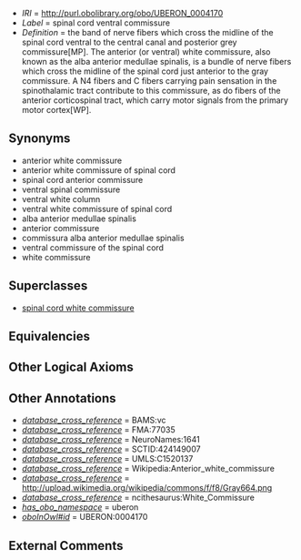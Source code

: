  * *IRI* = http://purl.obolibrary.org/obo/UBERON_0004170
 * *Label* = spinal cord ventral commissure
 * *Definition* = the band of nerve fibers which cross the midline of the spinal cord ventral to the central canal and posterior grey commissure[MP]. The anterior (or ventral) white commissure, also known as the alba anterior medullae spinalis, is a bundle of nerve fibers which cross the midline of the spinal cord just anterior to the gray commissure. A N4 fibers and C fibers carrying pain sensation in the spinothalamic tract contribute to this commissure, as do fibers of the anterior corticospinal tract, which carry motor signals from the primary motor cortex[WP].

## Synonyms

 * anterior white commissure
 * anterior white commissure of spinal cord
 * spinal cord anterior commissure
 * ventral spinal commissure
 * ventral white column
 * ventral white commissure of spinal cord
 * alba anterior medullae spinalis
 * anterior commissure
 * commissura alba anterior medullae spinalis
 * ventral commissure of the spinal cord
 * white commissure

## Superclasses

 * [spinal cord white commissure](../../UBERON/38/UBERON_0007838.md)

## Equivalencies


## Other Logical Axioms


## Other Annotations

 * *[database_cross_reference](../../ef/oboInOwl#hasDbXref.md)* = BAMS:vc
 * *[database_cross_reference](../../ef/oboInOwl#hasDbXref.md)* = FMA:77035
 * *[database_cross_reference](../../ef/oboInOwl#hasDbXref.md)* = NeuroNames:1641
 * *[database_cross_reference](../../ef/oboInOwl#hasDbXref.md)* = SCTID:424149007
 * *[database_cross_reference](../../ef/oboInOwl#hasDbXref.md)* = UMLS:C1520137
 * *[database_cross_reference](../../ef/oboInOwl#hasDbXref.md)* = Wikipedia:Anterior_white_commissure
 * *[database_cross_reference](../../ef/oboInOwl#hasDbXref.md)* = http://upload.wikimedia.org/wikipedia/commons/f/f8/Gray664.png
 * *[database_cross_reference](../../ef/oboInOwl#hasDbXref.md)* = ncithesaurus:White_Commissure
 * *[has_obo_namespace](../../ce/oboInOwl#hasOBONamespace.md)* = uberon
 * *[oboInOwl#id](../../id/oboInOwl#id.md)* = UBERON:0004170

## External Comments

